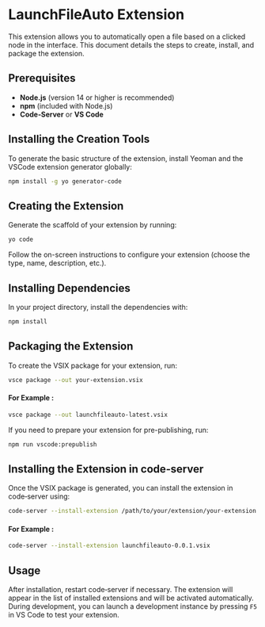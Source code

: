 # LaunchFileAuto Extension

This extension allows you to automatically open a file based on a clicked node in the interface. This document details the steps to create, install, and package the extension.

## Prerequisites

- **Node.js** (version 14 or higher is recommended)
- **npm** (included with Node.js)
- **Code‑Server** or **VS Code**

## Installing the Creation Tools

To generate the basic structure of the extension, install Yeoman and the VSCode extension generator globally:

```bash
npm install -g yo generator-code
```

## Creating the Extension

Generate the scaffold of your extension by running:

```bash
yo code
```

Follow the on-screen instructions to configure your extension (choose the type, name, description, etc.).

## Installing Dependencies

In your project directory, install the dependencies with:

```bash
npm install
```

## Packaging the Extension

To create the VSIX package for your extension, run:

```bash
vsce package --out your-extension.vsix
```

#### For Example :

```bash
vsce package --out launchfileauto-latest.vsix
```

If you need to prepare your extension for pre-publishing, run:

```bash
npm run vscode:prepublish
```

## Installing the Extension in code‑server

Once the VSIX package is generated, you can install the extension in code‑server using:

```bash
code-server --install-extension /path/to/your/extension/your-extension.vsix
```

#### For Example :

```bash
code-server --install-extension launchfileauto-0.0.1.vsix
```

## Usage

After installation, restart code‑server if necessary. The extension will appear in the list of installed extensions and will be activated automatically.  
During development, you can launch a development instance by pressing `F5` in VS Code to test your extension.
